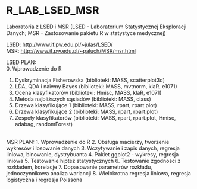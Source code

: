 # R_LAB_LSED_MSR
Laboratoria z LSED i MSR (LSED - Laboratorium Statystycznej Eksploracji Danych; MSR - Zastosowanie pakietu R w statystyce medycznej)

LSED: http://www.if.pw.edu.pl/~julas/LSED/ <br />
MSR: http://www.if.pw.edu.pl/~paluch/MSR/msr.html <br />

LSED PLAN: <br />
 0. Wprowadzenie do R
1. Dyskryminacja Fisherowska (biblioteki: MASS, scatterplot3d)
2. LDA, QDA i naiwny Bayes (biblioteki: MASS, mvtnorm, klaR, e1071)
3. Ocena klasyfikatorów (biblioteki: Hmisc, MASS, klaR, e1071)
4. Metoda najbliższych sąsiadów (biblioteki: MASS, class)
5. Drzewa klasyfikujące 1 (biblioteki: MASS, rpart, rpart.plot)
6. Drzewa klasyfikujące 2 (biblioteki: MASS, rpart, rpart.plot)
7. Zespoły klasyfikatorów (biblioteki: MASS, rpart, rpart.plot, Hmisc, adabag, randomForest) 
<br /> 
MSR PLAN:
1. Wprowadzenie do R
2. Obsługa macierzy, tworzenie wykresów i losowanie danych
3. Wczytywanie i zapis danych, regresja liniowa, binowanie, dystrybuanta
4. Pakiet ggplot2 - wykresy, regresja liniowa
5. Testowanie hiptez statystycznych
6. Testowanie zgodności z rozkładem, korelacje
7. Dopasowanie parametrów rozkładu, jednoczynnikowa analiza wariancji
8. Wielokrotna regresja liniowa, regresja logistyczna i regresja Poissona
